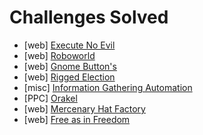 # Challenges Solved
* [web] [Execute No Evil](web/execute-no-evil)
* [web] [Roboworld](web/roboworld)
* [web] [Gnome Button's](web/gnome-buttons)
* [web] [Rigged Election](web/rigged-election)
* [misc] [Information Gathering Automation](misc/information-gathering-automation)
* [PPC] [Orakel](ppc/orakel)
* [web] [Mercenary Hat Factory](web/mercenary-hat-factory)
* [web] [Free as in Freedom](web/free-as-in-freedom)
